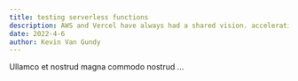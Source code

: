 ```yaml
---
title: testing serverless functions
description: AWS and Vercel have always had a shared vision. accelerating innovation through the power of serverless computing—and helping customers win big in the process.
date: 2022-4-6
author: Kevin Van Gundy
---
```


Ullamco et nostrud magna commodo nostrud ...